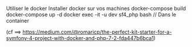 Utiliser le docker
Installer docker sur vos machines
docker-compose build
docker-compose up -d
docker exec -it -u dev sf4_php bash // Dans le container

(cf ==> https://medium.com/@romaricp/the-perfect-kit-starter-for-a-symfony-4-project-with-docker-and-php-7-2-fda447b6bca1)
